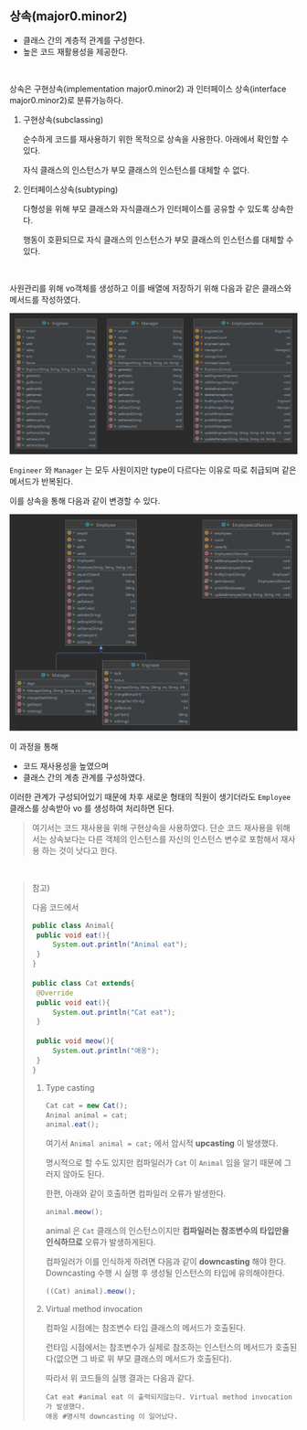 ## 상속(major0.minor2)

* 클래스 간의 계층적 관계를 구성한다.
* 높은 코드 재활용성을 제공한다.

<br>

상속은 구현상속(implementation major0.minor2) 과 인터페이스 상속(interface major0.minor2)로 분류가능하다.

1. 구현상속(subclassing)

   순수하게 코드를 재사용하기 위한 목적으로 상속을 사용한다. 아래에서 확인할 수 있다.

   자식 클래스의 인스턴스가 부모 클래스의 인스턴스를 대체할 수 없다.

2. 인터페이스상속(subtyping)

   다형성을 위해 부모 클래스와 자식클래스가 인터페이스를 공유할 수 있도록 상속한다.

   행동이 호환되므로 자식 클래스의 인스턴스가 부모 클래스의 인스턴스를 대체할 수 있다.

<br>

사원관리를 위해 vo객체를 생성하고 이를 배열에 저장하기 위해 다음과 같은 클래스와 메서드를 작성하였다.

![](inheritance/inheritance1-1635868180511.png)

`Engineer` 와 `Manager` 는 모두 사원이지만 type이 다르다는 이유로 따로 취급되며 같은 메서드가 반복된다.

이를 상속을 통해 다음과 같이 변경할 수 있다.

![](inheritance/inheritance2.png)

이 과정을 통해

* 코드 재사용성을 높였으며
* 클래스 간의 계층 관계를 구성하였다.

이러한 관계가 구성되어있기 때문에 차후 새로운 형태의 직원이 생기더라도 `Employee` 클래스를 상속받아 vo 를 생성하여 처리하면 된다.

> 여기서는 코드 재사용을 위해 구현상속을 사용하였다. 단순 코드 재사용을 위해서는 상속보다는 다른 객체의 인스턴스를 자신의 인스턴스 변수로 포함해서 재사용 하는 것이 낫다고 한다.

<br>

> 참고)
>
> 다음 코드에서
>
> ```java
> public class Animal{
>  public void eat(){
>      System.out.println("Animal eat");
>  }
> }
> 
> public class Cat extends{
>  @Override
>  public void eat(){
>      System.out.println("Cat eat");
>  }
> 
>  public void meow(){
>      System.out.println("애옹");
>  }
> }
> ```
>
> 1. Type casting
>
>    ```java
>    Cat cat = new Cat();
>    Animal animal = cat;
>    animal.eat();
>    ```
>
>    여기서 `Animal animal = cat;` 에서 암시적 __upcasting__ 이 발생했다.
>
>    명시적으로 할 수도 있지만 컴파일러가 `Cat` 이 `Animal` 임을 알기 때문에 그러지 않아도 된다.
>
>    한편, 아래와 같이 호출하면 컴파일러 오류가 발생한다.
>
>    ```java
>    animal.meow();
>    ```
>
>    animal 은 `Cat` 클래스의 인스턴스이지만 __컴파일러는 참조변수의 타입만을 인식하므로__ 오류가 발생하게된다.
>
>    컴파일러가 이를 인식하게 하려면 다음과 같이 __downcasting__ 해야 한다. Downcasting 수행 시 실행 후 생성될 인스턴스의 타입에 유의해야한다.
>
>    ```java
>    ((Cat) animal).meow();
>    ```
>
> 
>
> 2. Virtual method invocation
>
>    컴파일 시점에는 참조변수 타입 클래스의 메서드가 호출된다.
>
>    런타임 시점에서는 참조변수가 실제로 참조하는 인스턴스의 메서드가 호출된다(없으면 그 바로 위 부모 클래스의 메서드가 호출된다).
>
>    따라서 위 코드들의 실행 결과는 다음과 같다.
>
>    ```shell
>    Cat eat #animal eat 이 출력되지않는다. Virtual method invocation 가 발생했다.
>    애옹 #명시적 downcasting 이 일어났다.
>    ```

